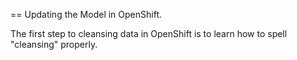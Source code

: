 == Updating the Model in OpenShift.

The first step to cleansing data in OpenShift is to learn how to spell "cleansing" properly.
